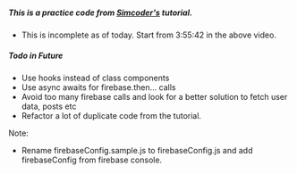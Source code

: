 ##### This is a practice code from [Simcoder's](https://www.youtube.com/watch?v=1hPgQWbWmEk) tutorial.

* This is incomplete as of today. Start from 3:55:42 in the above video.

##### Todo in Future

* Use hooks instead of class components
* Use async awaits for firebase.then... calls
* Avoid too many firebase calls and look for a better solution to fetch user data, posts etc
* Refactor a lot of duplicate code from the tutorial.

Note:
* Rename firebaseConfig.sample.js to firebaseConfig.js and add firebaseConfig from firebase console.